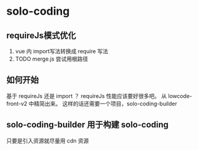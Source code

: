 # solo-coding

## requireJs模式优化
1. vue 内 import写法转换成 require 写法
2. TODO merge.js 尝试用根路径

## 如何开始
基于 requireJs 还是 import ？
requireJs 性能应该要好很多吧。
从 lowcode-front-v2 中精简出来。
这样的话还需要一个项目，solo-coding-builder

## solo-coding-builder 用于构建 solo-coding
只要是引入资源就尽量用 cdn 资源